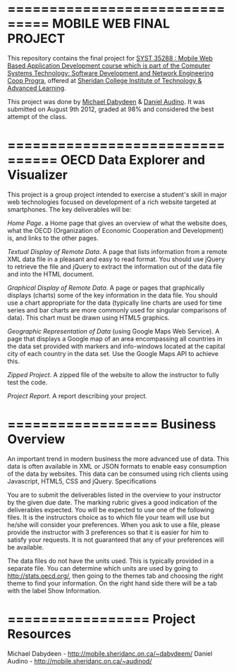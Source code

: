 ===============================
MOBILE WEB FINAL PROJECT
===============================

This repository contains the final project for <a href="http://sheridancollege.ca/Programs%20and%20Courses/Full-Time%20Programs/Programs%20A-Z%20Index/Computer%20Systems%20Technology%20-%20Software%20Development%20and%20Network%20Engineering%20Co-op.aspx" target="_blank">SYST 35288 : Mobile Web Based Application Development course which is part of the Computer Systems Technology: Software Development and 
Network Engineering Coop Progra</a>, offered at <a href="http://sheridancollege.ca" target="_blank">Sheridan College Institute of Technology & Advanced Learning</a>.

This project was done by <a href="http://www.twitter.com/firelinks" target="_blank"> Michael Dabydeen</a> & <a href="http://www.twitter.com/firelinks" target="_blank">Daniel Audino</a>. It was submitted on August 9th 2012, graded at 98% and considered the best attempt of the class. 

================================
OECD Data Explorer and Visualizer
================================

This project is a group project intended to exercise a student's skill in major web technologies focused on development of a rich website targeted at smartphones. The key deliverables will be:

*Home Page*. a Home page that gives an overview of what the website does, what the OECD (Organization of Economic Cooperation and Development) is, and links to the other pages.

*Textual Display of Remote Data*. A page that lists information from a remote XML data file in a pleasant and easy to read format.  You should use jQuery to retrieve the file and jQuery to extract the information out of the data file and into the HTML document.

*Graphical Display of Remote Data*. A page or pages that graphically displays (charts) some of the key information in the data file.  You should use a chart appropriate for the data (typically line charts are used for time series and bar charts are more commonly used for singular comparisons of data).  This chart must be drawn using HTML5 graphics.

*Geographic Representation of Data* (using Google Maps Web Service). A page that displays a Google map of an area encompassing all countries in the data set provided with markers and info-windows located at the capital city of each country in the data set.  Use the Google Maps API to achieve this.

*Zipped Project*. A zipped file of the website to allow the instructor to fully test the code.

*Project Report*. A report describing your project.

==================
Business Overview
==================

An important trend in modern business the more advanced use of data. This data is often available in XML or JSON formats to enable easy consumption of the data by websites.  This data can be consumed using rich clients using Javascript, HTML5, CSS and jQuery.
Specifications

You are to submit the deliverables listed in the overview to your instructor by the given due date.  The marking rubric gives a good indication of the deliverables expected.  You will be expected to use one of the following files.   It is the instructors choice as to which file your team will use but he/she will consider your preferences.  When you ask to use a file, please provide the instructor with 3 preferences so that it is easier for him to satisfy your requests.  It is not guaranteed that any of your preferences will be available.

The data files do not have the units used.  This is typically provided in a separate file.  You can determine which units are used by going to http://stats.oecd.org/, then going to the themes tab and choosing the right theme to find your information.  On the right hand side there will be a tab with the label Show Information.

=================
Project Resources
=================

Michael Dabydeen - http://mobile.sheridanc.on.ca/~dabydeem/
Daniel Audino - http://mobile.sheridanc.on.ca/~audinod/

